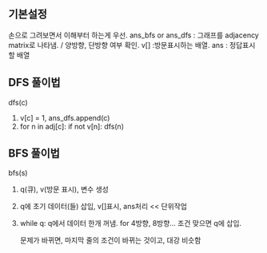 ## 기본설정
손으로 그려보면서 이해부터 하는게 우선. 
ans_bfs or ans_dfs : 그래프를 adjacency matrix로 나타냄. / 양방향, 단방향 여부 확인. 
v[] :방문표시하는 배열. 
ans : 정답표시할 배열

## DFS 풀이법
dfs(c)
1. v[c] = 1, ans_dfs.append(c)
2. for n in adj[c]:
        if not v[n]: dfs(n)

## BFS 풀이법
bfs(s)
1. q(큐), v(방문 표시), 변수 생성
2. q에 초기 데이터(들) 삽입, v[]표시, ans처리   << 단위작업
3. while q:
     q에서 데이터 한개 꺼냄.
     for 4방향, 8방향... 조건 맞으면 q에 삽입.

     문제가 바뀌면, 마지막 줄의 조건이 바뀌는 것이고, 대강 비슷함 
